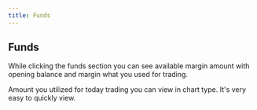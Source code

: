 ```yaml
---
title: Funds
---
```



## Funds

While clicking the funds section you can see available margin amount with opening balance and margin what you used for trading.

Amount you utilized for today trading you can view in chart type. It's very easy to quickly view.